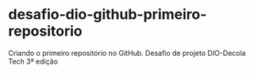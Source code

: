 # desafio-dio-github-primeiro-repositorio
Criando o primeiro repositório no GitHub. Desafio de projeto DIO-Decola Tech 3ª edição
